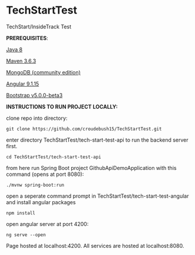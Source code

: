 # **TechStartTest**

TechStart/InsideTrack Test

**PREREQUISITES**:

[Java 8](https://java.com/en/download/help/download_options.html)

[Maven 3.6.3](https://maven.apache.org/index.html)

[MongoDB (community edition)](https://docs.mongodb.com/manual/installation/)

[Angular 9.1.15](https://angular.io/guide/setup-local)

[Bootstrap v5.0.0-beta3](https://getbootstrap.com/)

**INSTRUCTIONS TO RUN PROJECT LOCALLY:**

clone repo into directory:

    git clone https://github.com/croudebush15/TechStartTest.git

enter directory TechStartTest/tech-start-test-api to run the backend server first.

    cd TechStartTest/tech-start-test-api

from here run Spring Boot project GithubApiDemoApplication with this command (opens at port 8080):

    ./mvnw spring-boot:run

open a seperate command prompt in TechStartTest/tech-start-test-angular and install angular packages

    npm install

open angular server at port 4200:

    ng serve --open

Page hosted at localhost:4200.
All services are hosted at localhost:8080.
